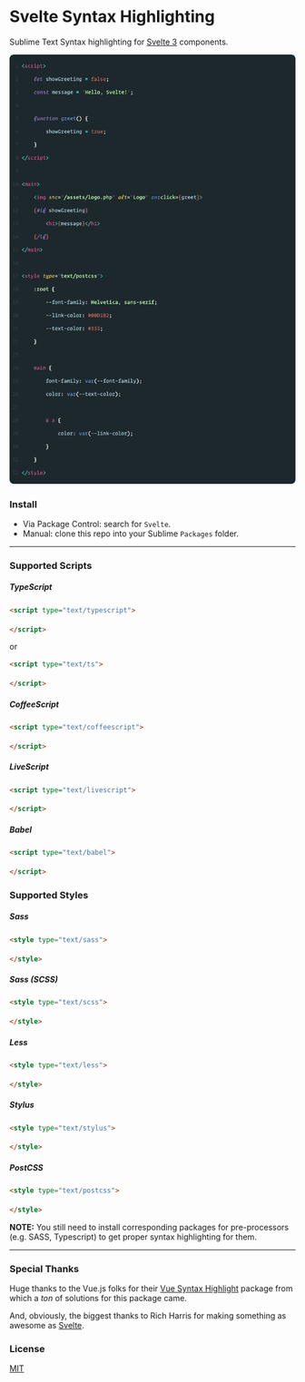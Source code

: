 # Svelte Syntax Highlighting

Sublime Text Syntax highlighting for [Svelte 3](https://svelte.dev/) components.

<img src="media/hello-world-3.png">

### Install

- Via Package Control: search for `Svelte`.
- Manual: clone this repo into your Sublime `Packages` folder.

---

### Supported Scripts

##### TypeScript
```html
<script type="text/typescript">

</script>
```
or
```html
<script type="text/ts">

</script>
```

##### CoffeeScript
```html
<script type="text/coffeescript">

</script>
```

##### LiveScript
```html
<script type="text/livescript">

</script>
```

##### Babel
```html
<script type="text/babel">

</script>
```

### Supported Styles

##### Sass
```html
<style type="text/sass">

</style>
```

##### Sass (SCSS)
```html
<style type="text/scss">

</style>
```

##### Less
```html
<style type="text/less">

</style>
```

##### Stylus
```html
<style type="text/stylus">

</style>
```

##### PostCSS
```html
<style type="text/postcss">

</style>
```

**NOTE:** You still need to install corresponding packages for pre-processors (e.g. SASS, Typescript) to get proper syntax highlighting for them.

---

### Special Thanks

Huge thanks to the Vue.js folks for their [Vue Syntax Highlight](https://github.com/vuejs/vue-syntax-highlight/) package from which a *ton* of solutions for this package came.

And, obviously, the biggest thanks to Rich Harris for making something as awesome as [Svelte](https://svelte.dev/).

### License

[MIT](http://opensource.org/licenses/MIT)
